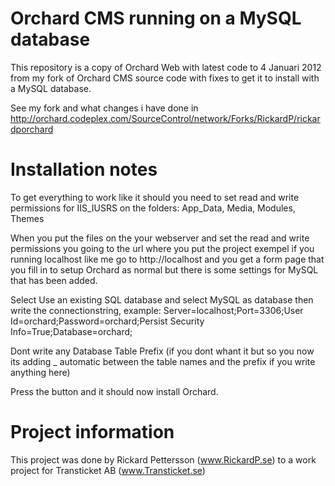 # Orchard CMS running on a MySQL database

This repository is a copy of Orchard Web with latest code to 4 Januari 2012 from my fork of Orchard CMS source code with fixes to get it to install with a MySQL database.

See my fork and what changes i have done in http://orchard.codeplex.com/SourceControl/network/Forks/RickardP/rickardporchard

# Installation notes

To get everything to work like it should you need to set read and write permissions for IIS_IUSRS on the folders: App_Data, Media, Modules, Themes

When you put the files on the your webserver and set the read and write permissions you going to the url where you put the project exempel if you running localhost like me go to http://localhost and you get a form page that you fill in to setup Orchard as normal but there is some settings for MySQL that has been added.

Select Use an existing SQL database and select MySQL as database then write the connectionstring, example: Server=localhost;Port=3306;User Id=orchard;Password=orchard;Persist Security Info=True;Database=orchard;

Dont write any Database Table Prefix (if you dont whant it but so you now its adding _ automatic between the table names and the prefix if you write anything here)

Press the button and it should now install Orchard.

# Project information

This project was done by Rickard Pettersson (www.RickardP.se) to a work project for Transticket AB (www.Transticket.se)